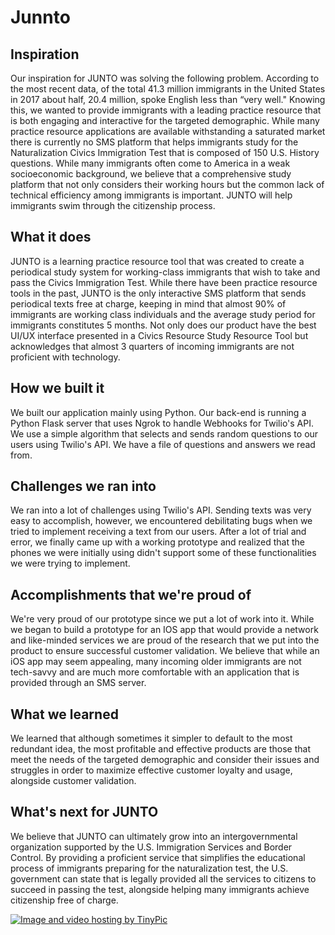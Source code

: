 # Junnto

## Inspiration
Our inspiration for JUNTO was solving the following problem. According to the most recent data, of the total 41.3 million immigrants in the United States in 2017 about half, 20.4 million, spoke English less than “very well." Knowing this, we wanted to provide immigrants with a leading practice resource that is both engaging and interactive for the targeted demographic. While many practice resource applications are available withstanding a saturated market there is currently no SMS platform that helps immigrants study for the Naturalization Civics Immigration Test that is composed of 150 U.S. History questions. While many immigrants often come to America in a weak socioeconomic background, we believe that a comprehensive study platform that not only considers their working hours but the common lack of technical efficiency among immigrants is important. JUNTO will help immigrants swim through the citizenship process.

## What it does
JUNTO is a learning practice resource tool that was created to create a periodical study system for working-class immigrants that wish to take and pass the Civics Immigration Test. While there have been practice resource tools in the past, JUNTO is the only interactive SMS platform that sends periodical texts free at charge, keeping in mind that almost 90% of immigrants are working class individuals and the average study period for immigrants constitutes 5 months. Not only does our product have the best UI/UX interface presented in a Civics Resource Study Resource Tool but acknowledges that almost 3 quarters of incoming immigrants are not proficient with technology.

## How we built it
We built our application mainly using Python. Our back-end is running a Python Flask server that uses Ngrok to handle Webhooks for Twilio's API. We use a simple algorithm that selects and sends random questions to our users using Twilio's API. We have a file of questions and answers we read from.

## Challenges we ran into
We ran into a lot of challenges using Twilio's API. Sending texts was very easy to accomplish, however, we encountered debilitating bugs when we tried to implement receiving a text from our users. After a lot of trial and error, we finally came up with a working prototype and realized that the phones we were initially using didn't support some of these functionalities we were trying to implement.

## Accomplishments that we're proud of
We're very proud of our prototype since we put a lot of work into it. While we began to build a prototype for an IOS app that would provide a network and like-minded services we are proud of the research that we put into the product to ensure successful customer validation. We believe that while an iOS app may seem appealing, many incoming older immigrants are not tech-savvy and are much more comfortable with an application that is provided through an SMS server.

## What we learned
We learned that although sometimes it simpler to default to the most redundant idea, the most profitable and effective products are those that meet the needs of the targeted demographic and consider their issues and struggles in order to maximize effective customer loyalty and usage, alongside customer validation.

## What's next for JUNTO
We believe that JUNTO can ultimately grow into an intergovernmental organization supported by the U.S. Immigration Services and Border Control. By providing a proficient service that simplifies the educational process of immigrants preparing for the naturalization test, the U.S. government can state that is legally provided all the services to citizens to succeed in passing the test, alongside helping many immigrants achieve citizenship free of charge.

<a href="http://tinypic.com?ref=2dtrezb" target="_blank"><img src="http://i64.tinypic.com/2dtrezb.jpg" border="0" alt="Image and video hosting by TinyPic"></a>
